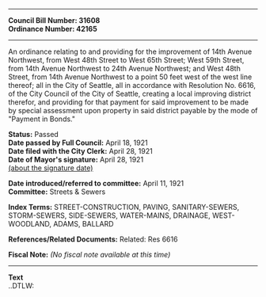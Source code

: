 * * * * *  
  
**Council Bill Number: [](#h0)[](#h2)31608**   
**Ordinance Number: 42165**  
  
* * * * *  
  
An ordinance relating to and providing for the improvement of 14th Avenue Northwest, from West 48th Street to West 65th Street; West 59th Street, from 14th Avenue Northwest to 24th Avenue Northwest; and West 48th Street, from 14th Avenue Northwest to a point 50 feet west of the west line thereof; all in the City of Seattle, all in accordance with Resolution No. 6616, of the City Council of the City of Seattle, creating a local improving district therefor, and providing for that payment for said improvement to be made by special assessment upon property in said district payable by the mode of "Payment in Bonds."  
  
**Status:** Passed   
**Date passed by Full Council:** April 18, 1921   
**Date filed with the City Clerk:** April 28, 1921   
**Date of Mayor's signature:** April 28, 1921   
[(about the signature date)](/~public/approvaldate.htm)   
  
  
**Date introduced/referred to committee:** April 11, 1921   
**Committee:** Streets & Sewers   
  
**Index Terms:** STREET-CONSTRUCTION, PAVING, SANITARY-SEWERS, STORM-SEWERS, SIDE-SEWERS, WATER-MAINS, DRAINAGE, WEST-WOODLAND, ADAMS, BALLARD  
  
**References/Related Documents:** Related: Res 6616  
  
**Fiscal Note:** *(No fiscal note available at this time)*  
  
* * * * *  
  
**Text**  
    ..DTLW:  
